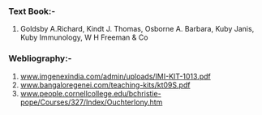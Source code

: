 ### Text Book:-
 

1. Goldsby A.Richard, Kindt J. Thomas, Osborne A. Barbara, Kuby Janis, Kuby Immunology, W H Freeman & Co

 

### Webliography:-
 

1. www.imgenexindia.com/admin/uploads/IMI-KIT-1013.pdf
2. www.bangaloregenei.com/teaching-kits/kt09S.pdf
3. www.people.cornellcollege.edu/bchristie-pope/Courses/327/Index/Ouchterlony.htm
